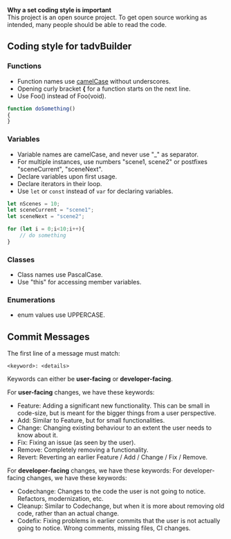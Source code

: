 **Why a set coding style is important** <br>
This project is an open source project. To get open source working as intended, many people should be able to read the code. 

## Coding style for tadvBuilder

### Functions
* Function names use [camelCase](http://www.wikipedia.org/wiki/Camelcase) without underscores.
* Opening curly bracket **{** for a function starts on the next line.
* Use Foo() instead of Foo(void).

```javascript
function doSomething()
{
}
```

### Variables
* Variable names are camelCase, and never use "_" as separator.
* For multiple instances, use numbers "scene1, scene2" or postfixes "sceneCurrent", "sceneNext".
* Declare variables upon first usage.
* Declare iterators in their loop.
* Use `let` or `const` instead of `var` for declaring variables.

```javascript
let nScenes = 10;
let sceneCurrent = "scene1";
let sceneNext = "scene2";

for (let i = 0;i<10;i++){
    // do something
}
```

### Classes
* Class names use PascalCase.
* Use "this" for accessing member variables.

### Enumerations
* enum values use UPPERCASE.

## Commit Messages
The first line of a message must match:

```
<keyword>: <details>
```

Keywords can either be **user-facing** or **developer-facing**.

For **user-facing** changes, we have these keywords:
* Feature: Adding a significant new functionality. This can be small in code-size, but is meant for the bigger things from a user perspective.
* Add: Similar to Feature, but for small functionalities.
* Change: Changing existing behaviour to an extent the user needs to know about it.
* Fix: Fixing an issue (as seen by the user).
* Remove: Completely removing a functionality.
* Revert: Reverting an earlier Feature / Add / Change / Fix / Remove.

For **developer-facing** changes, we have these keywords:
For developer-facing changes, we have these keywords:
* Codechange: Changes to the code the user is not going to notice. Refactors, modernization, etc.
* Cleanup: Similar to Codechange, but when it is more about removing old code, rather than an actual change.
* Codefix: Fixing problems in earlier commits that the user is not actually going to notice. Wrong comments, missing files, CI changes.